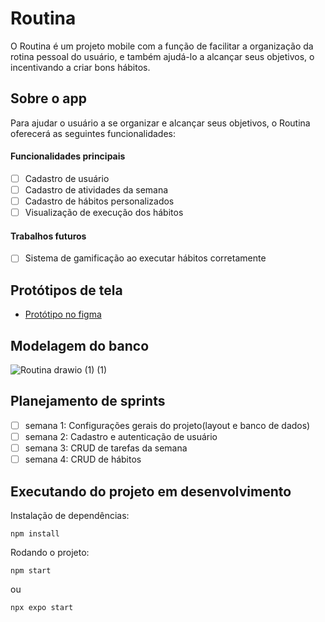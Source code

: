 # Routina

O Routina é um projeto mobile com a função de facilitar a organização da rotina pessoal do usuário, e também ajudá-lo a alcançar seus objetivos, o incentivando a criar bons hábitos.

## Sobre o app

Para ajudar o usuário a se organizar e alcançar seus objetivos, o Routina oferecerá as seguintes funcionalidades:

#### Funcionalidades principais
- [ ] Cadastro de usuário
- [ ] Cadastro de atividades da semana
- [ ] Cadastro de hábitos personalizados
- [ ] Visualização de execução dos hábitos

#### Trabalhos futuros
- [ ] Sistema de gamificação ao executar hábitos corretamente

## Protótipos de tela

- [Protótipo no figma](https://www.figma.com/proto/N9sAE0mgAghR4c2TFUJpMs/Routina?node-id=8-3&p=f&t=GEv2Kx4AknVnLgeS-0&scaling=scale-down&content-scaling=fixed&page-id=0%3A1&starting-point-node-id=8%3A3)

## Modelagem do banco

![Routina drawio (1) (1)](https://github.com/user-attachments/assets/032c56e7-6ca8-4cb5-a2bb-d0e1b50e8f80)

## Planejamento de sprints

- [ ] semana 1: Configurações gerais do projeto(layout e banco de dados)
- [ ] semana 2: Cadastro e autenticação de usuário
- [ ] semana 3: CRUD de tarefas da semana
- [ ] semana 4: CRUD de hábitos

## Executando do projeto em desenvolvimento

Instalação de dependências:
```
npm install
```

Rodando o projeto:

```
npm start
```
ou
```
npx expo start
```
